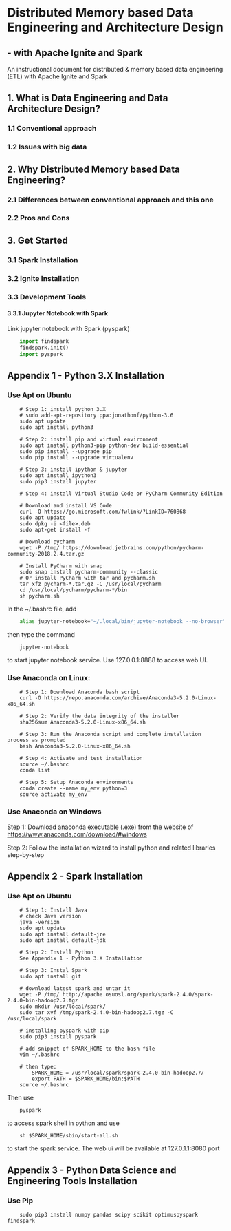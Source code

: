 # Distributed Memory based Data Engineering and Architecture Design 
## - with Apache Ignite and Spark
An instructional document for distributed & memory based data engineering (ETL) with Apache Ignite and Spark

## 1. What is Data Engineering and Data Architecture Design?

### 1.1 Conventional approach

### 1.2 Issues with big data

## 2. Why Distributed Memory based Data Engineering?

### 2.1 Differences between conventional approach and this one

### 2.2 Pros and Cons

## 3. Get Started

### 3.1 Spark Installation

### 3.2 Ignite Installation

### 3.3 Development Tools

#### 3.3.1 Jupyter Notebook with Spark
Link jupyter notebook with Spark (pyspark)
```python
    import findspark
    findspark.init()
    import pyspark
```

## Appendix 1 - Python 3.X Installation
### Use Apt on Ubuntu
```shell
    # Step 1: install python 3.X
    # sudo add-apt-repository ppa:jonathonf/python-3.6
    sudo apt update
    sudo apt install python3

    # Step 2: install pip and virtual environment
    sudo apt install python3-pip python-dev build-essential
    sudo pip install --upgrade pip
    sudo pip install --upgrade virtualenv

    # Step 3: install ipython & jupyter
    sudo apt install ipython3
    sudo pip3 install jupyter
    
    # Step 4: install Virtual Studio Code or PyCharm Community Edition
    
    # Download and install VS Code
    curl -O https://go.microsoft.com/fwlink/?LinkID=760868
    sudo apt update
    sudo dpkg -i <file>.deb
    sudo apt-get install -f
    
    # Download pycharm
    wget -P /tmp/ https://download.jetbrains.com/python/pycharm-community-2018.2.4.tar.gz
    
    # Install PyCharm with snap
    sudo snap install pycharm-community --classic
    # Or install PyCharm with tar and pycharm.sh
    tar xfz pycharm-*.tar.gz -C /usr/local/pycharm
    cd /usr/local/pycharm/pycharm-*/bin
    sh pycharm.sh
```
In the ~/.bashrc file, add 
```bash
    alias jupyter-notebook="~/.local/bin/jupyter-notebook --no-browser"
```
then type the command
```shell
    jupyter-notebook
```
to start jupyter notebook service. Use 127.0.0.1:8888 to access web UI.

### Use Anaconda on Linux:
```shell
    # Step 1: Download Anaconda bash script
    curl -O https://repo.anaconda.com/archive/Anaconda3-5.2.0-Linux-x86_64.sh

    # Step 2: Verify the data integrity of the installer
    sha256sum Anaconda3-5.2.0-Linux-x86_64.sh

    # Step 3: Run the Anaconda script and complete installation process as prompted
    bash Anaconda3-5.2.0-Linux-x86_64.sh

    # Step 4: Activate and test installation
    source ~/.bashrc
    conda list

    # Step 5: Setup Anaconda environments
    conda create --name my_env python=3
    source activate my_env
```
### Use Anaconda on Windows
Step 1: Download anaconda executable (.exe) from the website of https://www.anaconda.com/download/#windows

Step 2: Follow the installation wizard to install python and related libraries step-by-step

## Appendix 2 - Spark Installation
### Use Apt on Ubuntu
```shell
    # Step 1: Install Java
    # check Java version
    java -version
    sudo apt update
    sudo apt install default-jre
    sudo apt install default-jdk

    # Step 2: Install Python
    See Appendix 1 - Python 3.X Installation

    # Step 3: Instal Spark
    sudo apt install git
    
    # download latest spark and untar it
    wget -P /tmp/ http://apache.osuosl.org/spark/spark-2.4.0/spark-2.4.0-bin-hadoop2.7.tgz
    sudo mkdir /usr/local/spark/
    sudo tar xvf /tmp/spark-2.4.0-bin-hadoop2.7.tgz -C /usr/local/spark
    
    # installing pyspark with pip
    sudo pip3 install pyspark
    
    # add snippet of SPARK_HOME to the bash file
    vim ~/.bashrc 
    
    # then type: 
        SPARK_HOME = /usr/local/spark/spark-2.4.0-bin-hadoop2.7/
        export PATH = $SPARK_HOME/bin:$PATH
    source ~/.bashrc
```
Then use 
```shell
    pyspark 
```
to access spark shell in python and use
```shell
    sh $SPARK_HOME/sbin/start-all.sh
```
to start the spark service. The web ui will be available at 127.0.1.1:8080 port


## Appendix 3 - Python Data Science and Engineering Tools Installation
### Use Pip 
```shell
    sudo pip3 install numpy pandas scipy scikit optimuspyspark findspark 
```